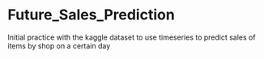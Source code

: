 # Future_Sales_Prediction
Initial practice with the kaggle dataset to use timeseries to predict sales of items by shop on a certain day
